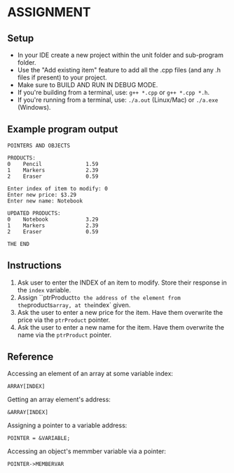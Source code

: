 # ASSIGNMENT

## Setup
- In your IDE create a new project within the unit folder and sub-program folder.
- Use the "Add existing item" feature to add all the .cpp files (and any .h files if present) to your project.
- Make sure to BUILD AND RUN IN DEBUG MODE.
- If you're building from a terminal, use: `g++ *.cpp` or `g++ *.cpp *.h`.
- If you're running from a terminal, use: `./a.out` (Linux/Mac) or `./a.exe` (Windows).


## Example program output
```
POINTERS AND OBJECTS

PRODUCTS:
0    Pencil              1.59
1    Markers             2.39
2    Eraser              0.59

Enter index of item to modify: 0
Enter new price: $3.29
Enter new name: Notebook

UPDATED PRODUCTS:
0    Notebook            3.29
1    Markers             2.39
2    Eraser              0.59

THE END
```

## Instructions

1. Ask user to enter the INDEX of an item to modify. Store their response in the `index` variable.
2. Assign ``ptrProduct` to the address of the element from the `products` array, at the `index` given.
3. Ask the user to enter a new price for the item. Have them overwrite the price via the `ptrProduct` pointer.
4. Ask the user to enter a new name for the item. Have them overwrite the name via the `ptrProduct` pointer.



## Reference
Accessing an element of an array at some variable index:
```
ARRAY[INDEX]
```

Getting an array element's address:
```
&ARRAY[INDEX]
```

Assigning a pointer to a variable address:
```
POINTER = &VARIABLE;
```

Accessing an object's memmber variable via a pointer:
```
POINTER->MEMBERVAR
```
